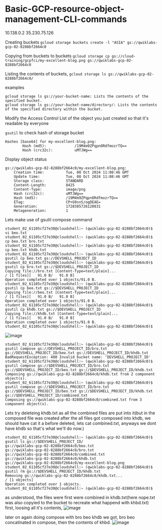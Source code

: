 # Basic-GCP-resource-object-management-CLI-commands

10.138.0.2
35.230.75.126


Creating buckets
```gcloud storage buckets create -l "ASIA" gs://qwiklabs-gcp-02-8288bf2664c0```

Copying from buckets to buckets
```gcloud storage cp gs://cloud-training/gcpfci/my-excellent-blog.png gs://qwiklabs-gcp-02-8288bf2664c0```


Listing the contents of buckets,
```gcloud storage ls gs://qwiklabs-gcp-02-8288bf2664c0/```

examples
```gcloud storage buckets list: Lists all buckets in your project.
gcloud storage ls gs://your-bucket-name: Lists the contents of the specified bucket.
gcloud storage ls gs://your-bucket-name/directory/: Lists the contents of the specified directory within the bucket.
```
Modify the Access Control List of the object you just created so that it's readable by everyone

`gsutil` to check hash of storage bucket
```student_02_61105cf27e30@cloudshell:~ (qwiklabs-gcp-02-8288bf2664c0)$ gsutil hash gs://$DEVSHELL_PROJECT_ID/my-excellent-blog.png
Hashes [base64] for my-excellent-blog.png:
        Hash (md5):             /19M4m9ZPqpnORdfmozrTQ==
        Hash (crc32c):          uMTJWg==
```
Display object status
```student_02_61105cf27e30@cloudshell:~ (qwiklabs-gcp-02-8288bf2664c0)$ gsutil stat gs://$DEVSHELL_PROJECT_ID/my-excellent-blog.png
gs://qwiklabs-gcp-02-8288bf2664c0/my-excellent-blog.png:
    Creation time:          Tue, 08 Oct 2024 11:08:46 GMT
    Update time:            Tue, 08 Oct 2024 11:08:46 GMT
    Storage class:          STANDARD
    Content-Length:         8425
    Content-Type:           image/png
    Hash (crc32c):          uMTJWg==
    Hash (md5):             /19M4m9ZPqpnORdfmozrTQ==
    ETag:                   CP+G9snS/ogDEAE=
    Generation:             1728385726120831
    Metageneration:         1
```

Lets make use of gsutil compose command
```
student_02_61105cf27e30@cloudshell:~ (qwiklabs-gcp-02-8288bf2664c0)$ vi beo.txt
student_02_61105cf27e30@cloudshell:~ (qwiklabs-gcp-02-8288bf2664c0)$ cp beo.txt bro.txt
student_02_61105cf27e30@cloudshell:~ (qwiklabs-gcp-02-8288bf2664c0)$ cp beo.txt khdb.txt
student_02_61105cf27e30@cloudshell:~ (qwiklabs-gcp-02-8288bf2664c0)$ gsutil cp beo.txt gs://DEVSHELL_PROJECT_ID
student_02_61105cf27e30@cloudshell:~ (qwiklabs-gcp-02-8288bf2664c0)$ gsutil cp bro.txt gs://$DEVSHELL_PROJECT_ID
Copying file://bro.txt [Content-Type=text/plain]...
/ [1 files][   91.0 B/   91.0 B]                                                
Operation completed over 1 objects/91.0 B.                                       
student_02_61105cf27e30@cloudshell:~ (qwiklabs-gcp-02-8288bf2664c0)$ gsutil cp beo.txt gs://$DEVSHELL_PROJECT_ID
Copying file://beo.txt [Content-Type=text/plain]...
/ [1 files][   91.0 B/   91.0 B]                                                
Operation completed over 1 objects/91.0 B.                                       
student_02_61105cf27e30@cloudshell:~ (qwiklabs-gcp-02-8288bf2664c0)$ gsutil cp khdb.txt gs://$DEVSHELL_PROJECT_ID
Copying file://khdb.txt [Content-Type=text/plain]...
/ [1 files][   91.0 B/   91.0 B]                                                
Operation completed over 1 objects/91.0 B.                                       
student_02_61105cf27e30@cloudshell:~ (qwiklabs-gcp-02-8288bf2664c0)$
```
![image](https://github.com/user-attachments/assets/38d69ce9-896a-4e1a-b91a-27c5da7f6a4d)

```
student_02_61105cf27e30@cloudshell:~ (qwiklabs-gcp-02-8288bf2664c0)$ gsutil compose gs://DEVSHELL_PROJECT_ID/bro.txt gs://DEVSHELL_PROJECT_ID/beo.txt gs://DEVSHELL_PROJECT_ID/khdb.txt 
BadRequestException: 400 Invalid bucket name: 'DEVSHELL_PROJECT_ID'
student_02_61105cf27e30@cloudshell:~ (qwiklabs-gcp-02-8288bf2664c0)$ gsutil compose gs://$DEVSHELL_PROJECT_ID/bro.txt gs://$DEVSHELL_PROJECT_ID/beo.txt gs://$DEVSHELL_PROJECT_ID/khdb.txt                  
Composing gs://qwiklabs-gcp-02-8288bf2664c0/khdb.txt from 2 component object(s).
student_02_61105cf27e30@cloudshell:~ (qwiklabs-gcp-02-8288bf2664c0)$ gsutil compose gs://$DEVSHELL_PROJECT_ID/bro.txt gs://$DEVSHELL_PROJECT_ID/beo.txt gs://$DEVSHELL_PROJECT_ID/khdb.txt gs://$DEVSHELL_PROJECT_ID/combined.txt
Composing gs://qwiklabs-gcp-02-8288bf2664c0/combined.txt from 3 component object(s).
```

Lets try deleteing khdb.txt as all the combined files are put into it(but in the composed file was created after the all files got composed into khdb, we should have cat it a before deleted, lets cat combined.txt, anyways we dont have khdb so that's what we'll do now.)
```                                                                                          
student_02_61105cf27e30@cloudshell:~ (qwiklabs-gcp-02-8288bf2664c0)$ gsutil ls gs://$DEVSHELL_PROJECT_ID/
gs://qwiklabs-gcp-02-8288bf2664c0/beo.txt
gs://qwiklabs-gcp-02-8288bf2664c0/bro.txt
gs://qwiklabs-gcp-02-8288bf2664c0/combined.txt
gs://qwiklabs-gcp-02-8288bf2664c0/khdb.txt
gs://qwiklabs-gcp-02-8288bf2664c0/my-excellent-blog.png
student_02_61105cf27e30@cloudshell:~ (qwiklabs-gcp-02-8288bf2664c0)$ gsutil rm gs://$DEVSHELL_PROJECT_ID/khdb.txt                                                                                           
Removing gs://qwiklabs-gcp-02-8288bf2664c0/khdb.txt...
/ [1 objects]                                                                   
Operation completed over 1 objects.                                              
student_02_61105cf27e30@cloudshell:~ (qwiklabs-gcp-02-8288bf2664c0)$

```
as understood, the files were first were combined in khdb.txt(here nope.txt was also copyied to the bucket to recreate what happend with khbd.txt) first, loosing all it's contents, 
![image](https://github.com/user-attachments/assets/897a0148-ceb4-4445-bddd-34a427764d70)

later on again doing compose with bro beo khdb we got, bro beo concatinated in compose, then the contents of khbd. 
![image](https://github.com/user-attachments/assets/37ae4ead-5cbb-4c2b-a698-2fac6d991d5e)

